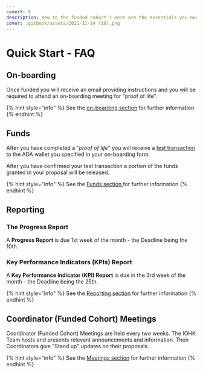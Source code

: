 ```yaml
---
coverY: 0
description: New to the funded cohort ? Here are the essentials you need to know.
cover: .gitbook/assets/2021-11-14 (18).png
---
```


# Quick Start - FAQ

## On-boarding

Once funded you will receive an email providing instructions and you will be required to attend an on-boarding meeting for "proof of life".

{% hint style="info" %}
See the [on-boarding section](https://quality-assurance-dao.gitbook.io/catalyst-coordinator/coordinator-processes/onboarding) for further information
{% endhint %}

## Funds

After you have completed a "_proof of life_" you will receive a [test transaction](https://quality-assurance-dao.gitbook.io/catalyst-coordinator/coordinator-processes/funds#test-transactions) to the ADA wallet you specified in your on-boarding form.

After you have confirmed your test transaction a portion of the funds granted in your proposal will be released.

{% hint style="info" %}
See the [Funds section ](coordinator-processes/funds.md)for further information
{% endhint %}

## Reporting

### The Progress Report

A **Progress Report** is due 1st week of the month - the Deadline being the 10th.

### Key Performance Indicators (KPIs) Report

A **Key Performance Indicator (KPI) Report** is due in the 3rd week of the month - the Deadline being the 25th.&#x20;

{% hint style="info" %}
See the [Reporting section](coordinator-processes/reporting.md) for further information
{% endhint %}



## Coordinator (Funded Cohort) Meetings



Coordinator (Funded Cohort) Meetings are held every two weeks.  The IOHK Team hosts and presents relevant announcements and information. Then Coordinators give "Stand up" updates on their proposals.&#x20;

{% hint style="info" %}
See the [Meetings section](information/meetings.md) for further information
{% endhint %}
